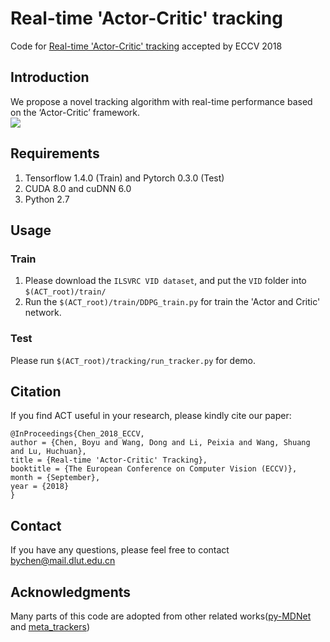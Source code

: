 Real-time 'Actor-Critic' tracking
=========================================
Code for [Real-time 'Actor-Critic' tracking](https://drive.google.com/file/d/18N0G1vX148SQWBuvG5sdAXjlSJH3yUua/view) accepted by ECCV 2018

Introduction
--------------------------------
We propose a novel tracking algorithm with real-time performance based on the ‘Actor-Critic’ framework.</br>
![](https://github.com/bychen515/ACT/blob/master/ACT.png)  

Requirements
--------------------------
1. Tensorflow 1.4.0 (Train) and Pytorch 0.3.0 (Test)
2. CUDA 8.0 and cuDNN 6.0
3. Python 2.7

Usage
--------------------------
### Train
  1. Please download the `ILSVRC VID dataset`, and put the `VID` folder into  </br>
  `$(ACT_root)/train/`
  2. Run the `$(ACT_root)/train/DDPG_train.py` for train the 'Actor and Critic' network.
### Test
  Please run `$(ACT_root)/tracking/run_tracker.py` for demo.
 
Citation
--------------------
If you find ACT useful in your research, please kindly cite our paper:</br>

    @InProceedings{Chen_2018_ECCV,
    author = {Chen, Boyu and Wang, Dong and Li, Peixia and Wang, Shuang and Lu, Huchuan},
    title = {Real-time 'Actor-Critic' Tracking},
    booktitle = {The European Conference on Computer Vision (ECCV)},
    month = {September},
    year = {2018}
    }

Contact
--------------------
If you have any questions, please feel free to contact bychen@mail.dlut.edu.cn

Acknowledgments
------------------------------
Many parts of this code are adopted from other related works([py-MDNet](https://github.com/HyeonseobNam/py-MDNet) and [meta_trackers](https://github.com/silverbottlep/meta_trackers))

